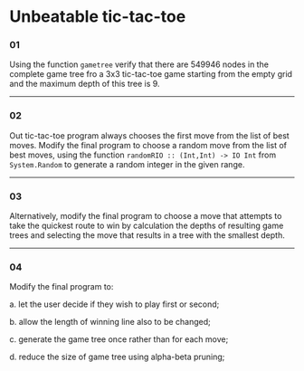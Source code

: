# Unbeatable tic-tac-toe

### 01
Using the function `gametree` verify that there are 549946 nodes in the
complete game tree fro a 3x3 tic-tac-toe game starting from the empty grid
and the maximum depth of this tree is 9.

---

### 02
Out tic-tac-toe program always chooses the first move from the list of best moves.
Modify the final program to choose a random move from the list of
best moves, using the function `randomRIO :: (Int,Int) -> IO Int` from
`System.Random` to generate a random integer in the given range. 

---

### 03
Alternatively, modify the final program to choose a move that attempts
to take the quickest route to win by calculation the depths of resulting
game trees and selecting the move that results in a tree with the smallest depth.

---

### 04
Modify the final program to:

a. let the user decide if they wish to play first or second;

b. allow the length of winning line also to be changed;

c. generate the game tree once rather than for each move;

d. reduce the size of game tree using alpha-beta pruning; 
